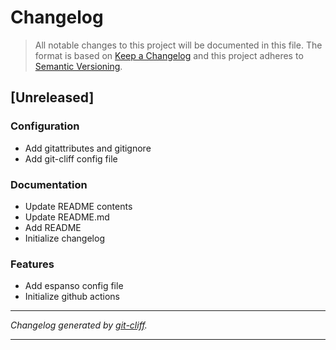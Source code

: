 # Changelog

> All notable changes to this project will be documented in this file. The format is based on
[Keep a Changelog](http://keepachangelog.com/) and this project adheres to
[Semantic Versioning](http://semver.org/).

## [Unreleased]

### Configuration

- Add gitattributes and gitignore
- Add git-cliff config file

### Documentation

- Update README contents
- Update README.md
- Add README
- Initialize changelog

### Features

- Add espanso config file
- Initialize github actions

***
*Changelog generated by [git-cliff](https://github.com/orhun/git-cliff).*
***
